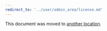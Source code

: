 ```yaml
---
redirect_to: '../user/admin_area/license.md'
---
```


This document was moved to [another location](../user/admin_area/license.md).

<!-- This redirect file can be deleted February 1, 2021, or later. -->
<!-- Before deletion, see: https://docs.gitlab.com/ee/development/documentation/#move-or-rename-a-page -->
